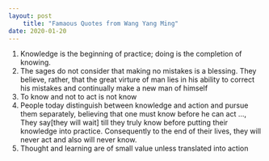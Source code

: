 ```yaml
---
layout: post
    title: "Famaous Quotes from Wang Yang Ming"
date: 2020-01-20
---
```

1. Knowledge is the beginning of practice; doing is the completion of knowing.
2. The sages do not consider that making no mistakes is a blessing. They believe, rather, that the great virture of man lies in his ability to correct his mistakes and continually make a new man of himself
3. To know and not to act is not know
4. People today distinguish between knowledge and action and pursue them separately, believing that one must know before he can act ..., They say[they will wait] till they truly know before putting their knowledge into practice. Consequently to the end of their lives, they will never act and also will never know.
5. Thought and learning are of small value unless translated into action
